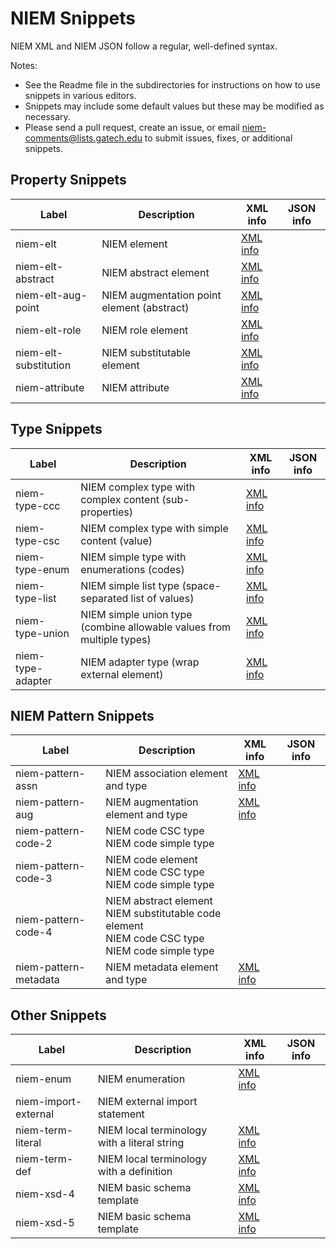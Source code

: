 
# NIEM Snippets

NIEM XML and NIEM JSON follow a regular, well-defined syntax.

Notes:

- See the Readme file in the subdirectories for instructions on how to use snippets in various editors.
- Snippets may include some default values but these may be modified as necessary.
- Please send a pull request, create an issue, or email niem-comments@lists.gatech.edu to submit issues, fixes, or additional snippets.

## Property Snippets

| Label | Description | XML info | JSON info |
| ----- | ----------- | --- | ---- |
| niem-elt | NIEM element | [XML info](https://niem.github.io/reference/concepts/property/element/xml/) | |
| niem-elt-abstract | NIEM abstract element | [XML info](https://niem.github.io/reference/concepts/property/abstract/xml/) | |
| niem-elt-aug-point | NIEM augmentation point element (abstract) | [XML info](https://niem.github.io/reference/concepts/augmentation/point/xml/) | |
| niem-elt-role | NIEM role element | [XML info](https://niem.github.io/reference/concepts/role/xml/) | |
| niem-elt-substitution | NIEM substitutable element | [XML info](https://niem.github.io/reference/concepts/property/substitutable/xml/) | |
| niem-attribute | NIEM attribute | [XML info](https://niem.github.io/reference/concepts/property/attribute/xml/) | |

## Type Snippets

| Label | Description | XML info | JSON info |
| ----- | ----------- | --- | ---- |
| niem-type-ccc | NIEM complex type with complex content (sub-properties) | [XML info](https://niem.github.io/reference/concepts/type/ccc/xml/) | |
| niem-type-csc | NIEM complex type with simple content (value) | [XML info](https://niem.github.io/reference/concepts/type/csc/xml/) | |
| niem-type-enum | NIEM simple type with enumerations (codes) | [XML info](https://niem.github.io/reference/concepts/type/simple/xml/) | |
| niem-type-list | NIEM simple list type (space-separated list of values) | [XML info](https://niem.github.io/reference/concepts/type/simple/list/) | |
| niem-type-union | NIEM simple union type (combine allowable values from multiple types) | [XML info](https://niem.github.io/reference/concepts/type/simple/union/) | |
| niem-type-adapter | NIEM adapter type (wrap external element) | [XML info](https://niem.github.io/reference/concepts/adapter/xml/) | |

## NIEM Pattern Snippets

| Label | Description | XML info | JSON info |
| ----- | ----------- | --- | ---- |
| niem-pattern-assn | NIEM association element and type | [XML info](https://niem.github.io/reference/concepts/association/xml/) | |
| niem-pattern-aug | NIEM augmentation element and type | [XML info](https://niem.github.io/reference/concepts/augmentation/element/xml-container/) | |
| niem-pattern-code-2 | NIEM code CSC type <br> NIEM code simple type | | |
| niem-pattern-code-3 | NIEM code element <br> NIEM code CSC type <br> NIEM code simple type | | |
| niem-pattern-code-4 | NIEM abstract element <br> NIEM substitutable code element <br> NIEM code CSC type <br> NIEM code simple type | | |
| niem-pattern-metadata | NIEM metadata element and type | [XML info](https://niem.github.io/reference/concepts/metadata/xml/) | |

## Other Snippets

| Label | Description | XML info | JSON info |
| ----- | ----------- | --- | ---- |
| niem-enum | NIEM enumeration | [XML info](https://niem.github.io/reference/concepts/facet/xml/) | |
| niem-import-external | NIEM external import statement | | |
| niem-term-literal | NIEM local terminology with a literal string | [XML info](https://niem.github.io/reference/concepts/local-term/xml/) | |
| niem-term-def | NIEM local terminology with a definition | [XML info](https://niem.github.io/reference/concepts/local-term/xml/) | |
| niem-xsd-4 | NIEM basic schema template | [XML info](https://niem.github.io/reference/concepts/namespace/xml/) | |
| niem-xsd-5 | NIEM basic schema template | [XML info](https://niem.github.io/reference/concepts/namespace/xml/) | |
